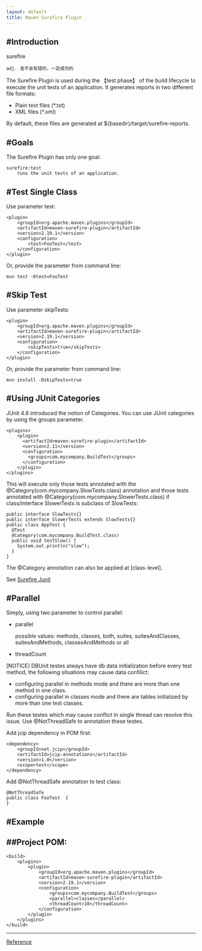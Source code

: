 ```yaml
---
layout: default
title: Maven Surefire Plugin
---
```

#Introduction
-----------------------------
surefire

	adj. 准不会有错的，一定成功的

The Surefire Plugin is used during the 【test phase】 of the build lifecycle to execute the unit tests of an application. 
It generates reports in two different file formats:

* Plain text files (*.txt)
* XML files (*.xml)

By default, these files are generated at ${basedir}/target/surefire-reports.


#Goals
-----------------------------
The Surefire Plugin has only one goal:

	surefire:test 
		runs the unit tests of an application.

#Test Single Class
-----------------------------
Use parameter test:
 
	<plugin>
		<groupId>org.apache.maven.plugins</groupId>
		<artifactId>maven-surefire-plugin</artifactId>
		<version>2.19.1</version>
		<configuration>
			<test>FooTest</test>
		</configuration>
	</plugin>

Or, provide the parameter from command line:

	mvn test -Dtest=FooTest

#Skip Test
-----------------------------
Use parameter skipTests:

	<plugin>
		<groupId>org.apache.maven.plugins</groupId>
		<artifactId>maven-surefire-plugin</artifactId>
		<version>2.19.1</version>
		<configuration>
			<skipTests>true</skipTests>
		</configuration>
	</plugin>

Or, provide the parameter from command line:

	mvn install -DskipTests=true

#Using JUnit Categories
-----------------------------
JUnit 4.8 introduced the notion of Categories. You can use JUnit categories by using the groups parameter.

	<plugins>
	    <plugin>
	      <artifactId>maven-surefire-plugin</artifactId>
	      <version>2.11</version>
	      <configuration>
	        <groups>com.mycompany.BuildTest</groups>
	      </configuration>
	    </plugin>
	</plugins>

This will execute only those tests annotated with the @Category(com.mycompany.SlowTests.class) annotation and those tests annotated with @Category(com.mycompany.SlowerTests.class) if class/interface SlowerTests is subclass of SlowTests:

    public interface SlowTests{}
    public interface SlowerTests extends SlowTests{}
    public class AppTest {
      @Test
      @Category(com.mycompany.BuildTest.class)
      public void testSlow() {
        System.out.println("slow");
      }
    }
The @Category annotation can also be applied at [class-level].

See [Surefire Junit]

#Parallel
-----------------------------

Simply, using two parameter to control parallel:

* parallel
   
	possible values: methods, classes, both, suites, suitesAndClasses, suitesAndMethods, classesAndMethods or all

* threadCount


[NOTICE] DBUnit testes always have db data initialization before every test method, the following situations may cause data confilict:

* configuring parallel in methods mode and there are more than one method in one class.
* configuring parallel in classes mode and there are tables initialized by more than one test classes.

Run these testes which may cause conflict in single thread can resolve this issue. Use @NotThreadSafe to annotation these testes.

Add jcip dependency in POM first:

	<dependency>
		<groupId>net.jcip</groupId>
		<artifactId>jcip-annotations</artifactId>
		<version>1.0</version>
		<scope>test</scope>
	</dependency>

Add @NotThreadSafe annotation to test class:

	@NotThreadSafe
	public class FooTest  {
	}

#Example
-----------------------------
##Project POM:
-----------------------------
	<build>
		<plugins>
			<plugin>
				<groupId>org.apache.maven.plugins</groupId>
				<artifactId>maven-surefire-plugin</artifactId>
				<version>2.19.1</version>
				<configuration>
	        		<groups>com.mycompany.BuildTest</groups>
					<parallel>classes</parallel>
          			<threadCount>10</threadCount>
				</configuration>
			</plugin>
		</plugins>
	</build>



------------------
[Reference]

[reference]: https://maven.apache.org/surefire/maven-surefire-plugin/
[Surefire Junit]: https://maven.apache.org/surefire/maven-surefire-plugin/examples/junit.html